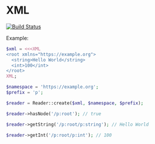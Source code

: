 # XML

[![Build Status](https://travis-ci.org/Logifire/xml.svg?branch=master)](https://travis-ci.org/Logifire/xml)

Example:

```php
$xml = <<<XML
<root xmlns="https://example.org">
  <string>Hello World</string>
  <int>100</int>
</root>
XML;

$namespace = 'https://example.org';
$prefix = 'p';

$reader = Reader::create($xml, $namespace, $prefix);

$reader->hasNode('/p:root'); // true

$reader->getString('/p:root/p:string'); // Hello World

$reader->getInt('/p:root/p:int'); // 100
```
